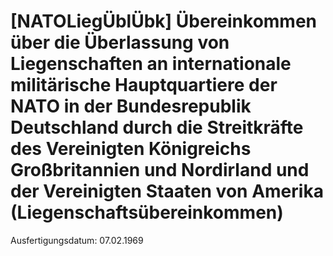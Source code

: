# [NATOLiegÜblÜbk] Übereinkommen über die Überlassung von Liegenschaften an internationale militärische Hauptquartiere der NATO in der Bundesrepublik Deutschland durch die Streitkräfte des Vereinigten Königreichs Großbritannien und Nordirland und der Vereinigten Staaten von Amerika  (Liegenschaftsübereinkommen)

Ausfertigungsdatum: 07.02.1969

 